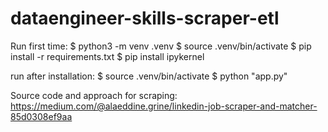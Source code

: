 # dataengineer-skills-scraper-etl

Run first time:
$ python3 -m venv .venv
$ source .venv/bin/activate 
$ pip install -r requirements.txt
$ pip install ipykernel

run after installation:
$ source .venv/bin/activate
$ python "app.py"



Source code and approach for scraping: 
https://medium.com/@alaeddine.grine/linkedin-job-scraper-and-matcher-85d0308ef9aa 